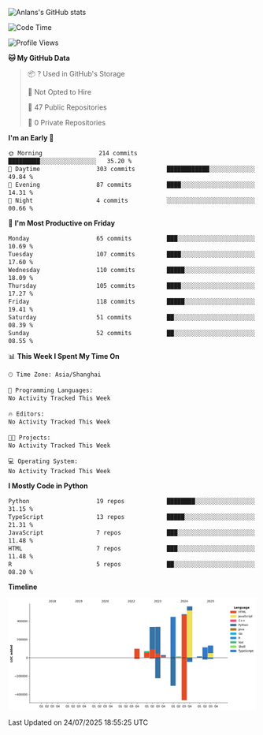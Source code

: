 <!-- ![Anlans's GitHub stats](https://github-readme-stats.vercel.app/api?username=Anlans) -->
![Anlans's GitHub stats](https://github-readme-stats.vercel.app/api?username=Anlans&rank_icon=github)

<!--START_SECTION:waka-->
![Code Time](http://img.shields.io/badge/Code%20Time-0%20secs-blue)

![Profile Views](http://img.shields.io/badge/Profile%20Views-2-blue)

**🐱 My GitHub Data** 

> 📦 ? Used in GitHub's Storage 
 > 
> 🚫 Not Opted to Hire
 > 
> 📜 47 Public Repositories 
 > 
> 🔑 0 Private Repositories 
 > 
**I'm an Early 🐤** 

```text
🌞 Morning                214 commits         █████████░░░░░░░░░░░░░░░░   35.20 % 
🌆 Daytime                303 commits         ████████████░░░░░░░░░░░░░   49.84 % 
🌃 Evening                87 commits          ████░░░░░░░░░░░░░░░░░░░░░   14.31 % 
🌙 Night                  4 commits           ░░░░░░░░░░░░░░░░░░░░░░░░░   00.66 % 
```
📅 **I'm Most Productive on Friday** 

```text
Monday                   65 commits          ███░░░░░░░░░░░░░░░░░░░░░░   10.69 % 
Tuesday                  107 commits         ████░░░░░░░░░░░░░░░░░░░░░   17.60 % 
Wednesday                110 commits         █████░░░░░░░░░░░░░░░░░░░░   18.09 % 
Thursday                 105 commits         ████░░░░░░░░░░░░░░░░░░░░░   17.27 % 
Friday                   118 commits         █████░░░░░░░░░░░░░░░░░░░░   19.41 % 
Saturday                 51 commits          ██░░░░░░░░░░░░░░░░░░░░░░░   08.39 % 
Sunday                   52 commits          ██░░░░░░░░░░░░░░░░░░░░░░░   08.55 % 
```


📊 **This Week I Spent My Time On** 

```text
🕑︎ Time Zone: Asia/Shanghai

💬 Programming Languages: 
No Activity Tracked This Week

🔥 Editors: 
No Activity Tracked This Week

🐱‍💻 Projects: 
No Activity Tracked This Week

💻 Operating System: 
No Activity Tracked This Week
```

**I Mostly Code in Python** 

```text
Python                   19 repos            ████████░░░░░░░░░░░░░░░░░   31.15 % 
TypeScript               13 repos            █████░░░░░░░░░░░░░░░░░░░░   21.31 % 
JavaScript               7 repos             ███░░░░░░░░░░░░░░░░░░░░░░   11.48 % 
HTML                     7 repos             ███░░░░░░░░░░░░░░░░░░░░░░   11.48 % 
R                        5 repos             ██░░░░░░░░░░░░░░░░░░░░░░░   08.20 % 
```



**Timeline**

![Lines of Code chart](https://raw.githubusercontent.com/Anlans/Anlans/main/assets/bar_graph.png)


 Last Updated on 24/07/2025 18:55:25 UTC
<!--END_SECTION:waka-->
